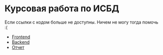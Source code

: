 # Курсовая работа по ИСБД
Если ссылки с кодом больше не доступны. Ничем не могу тогда помочь :(

+ [Frontend](https://github.com/pdfmarkov/coursework_frontend)
+ [Backend](https://github.com/pdfmarkov/coursework_backend)
+ [Отчет](Курсовая%20по%20БД.%20Марков.%20Кривоносов.%20P33111.pdf)